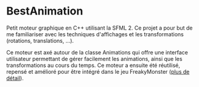 # BestAnimation

Petit moteur graphique en C++ utilisant la SFML 2. Ce projet a pour but de me familiariser avec les techniques d'affichages et les transformations (rotations, translations, ...).

Ce moteur est axé autour de la classe Animations qui offre une interface utilisateur permettant de gérer facilement les animations, ainsi que les transformations au cours du temps.
Ce moteur a ensuite été réutilisé, repensé et amélioré pour être intégré dans le jeu FreakyMonster (<a href="https://github.com/Aredhele/FreakyMonsters">plus de détail</a>).
